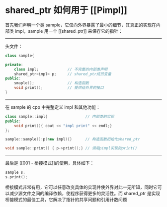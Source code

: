 # shared_ptr 如何用于 [[Pimpl]]

首先我们声明一个类 sample，它仅向外界暴露了最小的细节，其真正的实现在内部类 impl，sample 用一个 [[shared_ptr]] 来保存它的指针：

---

头文件：
```c++
class sample{

private:
	class impl;				// 不完整的内部类声明
	shared_ptr<impl> p;		// shared_ptr成员变量
public:
	smaple();				// 构造函数
	void print();			// 提供给外界的接口
}
```

---

在 sample 的 cpp 中完整定义 impl 和其他功能：
```c++
class sample::impl{					// 内部类的实现
public:
	void print(){ cout << "impl print" << endl;}		
};

sample::sample():p(new impl){}      // 构造函数初始化shared_ptr

void sample::print() { p->print();}	// 调用pimpl实现的print()

```


---

最后是 [[001 - 桥接模式]]的使用，具体如下：
```c++
sample s;
s.print();
```


桥接模式非常有用，它可以任意改变具体的实现并使外界对此一无所知，同时它可以减少源文件之间的编译依赖，使程序获得更多的灵活性。而 shared_ptr 是实现桥接模式的最佳工具，它解决了指针的共享问题和引用计数问题